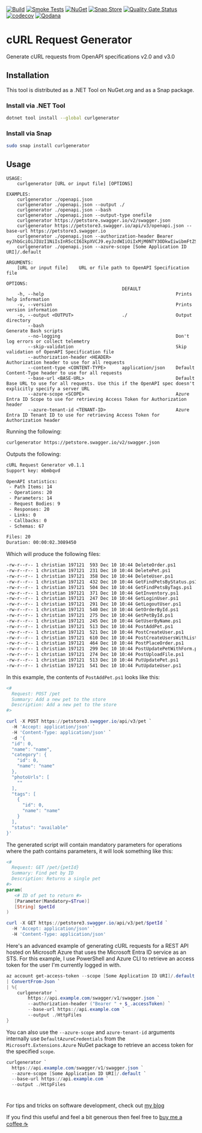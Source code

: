 [![Build](https://github.com/christianhelle/curlgenerator/actions/workflows/build.yml/badge.svg)](https://github.com/christianhelle/curlgenerator/actions/workflows/build.yml)
[![Smoke Tests](https://github.com/christianhelle/curlgenerator/actions/workflows/smoke-tests.yml/badge.svg)](https://github.com/christianhelle/curlgenerator/actions/workflows/smoke-tests.yml)
[![NuGet](https://img.shields.io/nuget/v/curlgenerator?color=blue)](https://www.nuget.org/packages/curlgenerator)
[![Snap Store](https://snapcraft.io/curlgenerator/badge.svg)](https://snapcraft.io/curlgenerator)
[![Quality Gate Status](https://sonarcloud.io/api/project_badges/measure?project=christianhelle_curlgenerator&metric=alert_status)](https://sonarcloud.io/summary/new_code?id=christianhelle_curlgenerator)
[![codecov](https://codecov.io/gh/christianhelle/curlgenerator/graph/badge.svg?token=242YT1N6T2)](https://codecov.io/gh/christianhelle/curlgenerator)
[![Qodana](https://github.com/christianhelle/curlgenerator/actions/workflows/qodana.yml/badge.svg)](https://github.com/christianhelle/curlgenerator/actions/workflows/qodana.yml)

# cURL Request Generator

Generate cURL requests from OpenAPI specifications v2.0 and v3.0

## Installation

This tool is distributed as a .NET Tool on NuGet.org and as a Snap package.

### Install via .NET Tool

```bash
dotnet tool install --global curlgenerator
```

### Install via Snap

```bash
sudo snap install curlgenerator
```

## Usage

```pwsh
USAGE:
    curlgenerator [URL or input file] [OPTIONS]

EXAMPLES:
    curlgenerator ./openapi.json
    curlgenerator ./openapi.json --output ./
    curlgenerator ./openapi.json --bash
    curlgenerator ./openapi.json --output-type onefile
    curlgenerator https://petstore.swagger.io/v2/swagger.json
    curlgenerator https://petstore3.swagger.io/api/v3/openapi.json --base-url https://petstore3.swagger.io
    curlgenerator ./openapi.json --authorization-header Bearer eyJhbGciOiJIUzI1NiIsInR5cCI6IkpXVCJ9.eyJzdWIiOiIxMjM0NTY3ODkwIiwibmFtZSI6IkpvaG4gRG9lIiwiaWF0IjoxNTE2MjM5MDIyfQ.SflKxwRJSMeKKF2QT4fwpMeJf36POk6yJV_adQssw5c
    curlgenerator ./openapi.json --azure-scope [Some Application ID URI]/.default

ARGUMENTS:
    [URL or input file]    URL or file path to OpenAPI Specification file

OPTIONS:
                                           DEFAULT                                                                                                                           
    -h, --help                                                 Prints help information                                                                                       
    -v, --version                                              Prints version information                                                                                    
    -o, --output <OUTPUT>                  ./                  Output directory                                                                                              
        --bash                                                 Generate Bash scripts                                                                                         
        --no-logging                                           Don't log errors or collect telemetry                                                                         
        --skip-validation                                      Skip validation of OpenAPI Specification file                                                                 
        --authorization-header <HEADER>                        Authorization header to use for all requests                                                                  
        --content-type <CONTENT-TYPE>      application/json    Default Content-Type header to use for all requests                                                           
        --base-url <BASE-URL>                                  Default Base URL to use for all requests. Use this if the OpenAPI spec doesn't explicitly specify a server URL
        --azure-scope <SCOPE>                                  Azure Entra ID Scope to use for retrieving Access Token for Authorization header                              
        --azure-tenant-id <TENANT-ID>                          Azure Entra ID Tenant ID to use for retrieving Access Token for Authorization header                          
```

Running the following:

```sh
curlgenerator https://petstore.swagger.io/v2/swagger.json
```

Outputs the following:

```sh
cURL Request Generator v0.1.1
Support key: mbmbqvd

OpenAPI statistics:
 - Path Items: 14
 - Operations: 20
 - Parameters: 14
 - Request Bodies: 9
 - Responses: 20
 - Links: 0
 - Callbacks: 0
 - Schemas: 67

Files: 20
Duration: 00:00:02.3089450
```

Which will produce the following files:

```sh
-rw-r--r-- 1 christian 197121  593 Dec 10 10:44 DeleteOrder.ps1        
-rw-r--r-- 1 christian 197121  231 Dec 10 10:44 DeletePet.ps1
-rw-r--r-- 1 christian 197121  358 Dec 10 10:44 DeleteUser.ps1
-rw-r--r-- 1 christian 197121  432 Dec 10 10:44 GetFindPetsByStatus.ps1
-rw-r--r-- 1 christian 197121  504 Dec 10 10:44 GetFindPetsByTags.ps1  
-rw-r--r-- 1 christian 197121  371 Dec 10 10:44 GetInventory.ps1       
-rw-r--r-- 1 christian 197121  247 Dec 10 10:44 GetLoginUser.ps1       
-rw-r--r-- 1 christian 197121  291 Dec 10 10:44 GetLogoutUser.ps1      
-rw-r--r-- 1 christian 197121  540 Dec 10 10:44 GetOrderById.ps1
-rw-r--r-- 1 christian 197121  275 Dec 10 10:44 GetPetById.ps1
-rw-r--r-- 1 christian 197121  245 Dec 10 10:44 GetUserByName.ps1
-rw-r--r-- 1 christian 197121  513 Dec 10 10:44 PostAddPet.ps1
-rw-r--r-- 1 christian 197121  521 Dec 10 10:44 PostCreateUser.ps1
-rw-r--r-- 1 christian 197121  610 Dec 10 10:44 PostCreateUsersWithListInput.ps1
-rw-r--r-- 1 christian 197121  464 Dec 10 10:44 PostPlaceOrder.ps1
-rw-r--r-- 1 christian 197121  299 Dec 10 10:44 PostUpdatePetWithForm.ps1
-rw-r--r-- 1 christian 197121  274 Dec 10 10:44 PostUploadFile.ps1
-rw-r--r-- 1 christian 197121  513 Dec 10 10:44 PutUpdatePet.ps1
-rw-r--r-- 1 christian 197121  541 Dec 10 10:44 PutUpdateUser.ps1
```

In this example, the contents of `PostAddPet.ps1` looks like this:

```powershell
<#
  Request: POST /pet
  Summary: Add a new pet to the store
  Description: Add a new pet to the store
#>

curl -X POST https://petstore3.swagger.io/api/v3/pet `
  -H 'Accept: application/json' `
  -H 'Content-Type: application/json' `
  -d '{
  "id": 0,
  "name": "name",
  "category": {
    "id": 0,
    "name": "name"
  },
  "photoUrls": [
    ""
  ],
  "tags": [
    {
      "id": 0,
      "name": "name"
    }
  ],
  "status": "available"
}'
```

The generated script will contain mandatory parameters for operations where the path contains parameters, it will look something like this:

```powershell
<#
  Request: GET /pet/{petId}
  Summary: Find pet by ID
  Description: Returns a single pet
#>
param(
   <# ID of pet to return #>
   [Parameter(Mandatory=$True)]
   [String] $petId
)

curl -X GET https://petstore3.swagger.io/api/v3/pet/$petId `
  -H 'Accept: application/json' `
  -H 'Content-Type: application/json'
```

Here's an advanced example of generating cURL requests for a REST API hosted on Microsoft Azure that uses the Microsoft Entra ID service as an STS. For this example, I use PowerShell and Azure CLI to retrieve an access token for the user I'm currently logged in with.

```powershell
az account get-access-token --scope [Some Application ID URI]/.default `
| ConvertFrom-Json `
| %{
    curlgenerator `
        https://api.example.com/swagger/v1/swagger.json `
        --authorization-header ("Bearer " + $_.accessToken) `
        --base-url https://api.example.com `
        --output ./HttpFiles 
}
```

You can also use the `--azure-scope` and `azure-tenant-id` arguments internally use `DefaultAzureCredentials` from the `Microsoft.Extensions.Azure` NuGet package to retrieve an access token for the specified `scope`.

```powershell
curlgenerator `
  https://api.example.com/swagger/v1/swagger.json `
  --azure-scope [Some Application ID URI]/.default `
  --base-url https://api.example.com `
  --output ./HttpFiles 
```

#

For tips and tricks on software development, check out [my blog](https://christianhelle.com)

If you find this useful and feel a bit generous then feel free to [buy me a coffee ☕](https://www.buymeacoffee.com/christianhelle)
